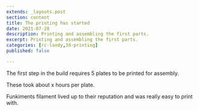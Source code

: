 ```yaml
---
extends: _layouts.post
section: content
title: The printing has started
date: 2021-07-28
description: Printing and assembling the first parts.
excerpt: Printing and assembling the first parts.
categories: [rc-landy,3d-printing]
published: false

---
```


The first step in the build requires 5 plates to be printed for assembly.

These took about x hours per plate.

Funkiments filament lived up to their reputation and was really easy to print with.